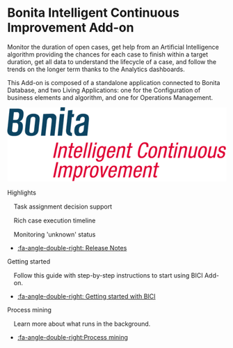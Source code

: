 # Bonita Intelligent Continuous Improvement Add-on
Monitor the duration of open cases, get help from an Artificial Intelligence algorithm providing the chances for each case to finish within a target duration, get all data to understand the lifecycle of a case, and follow the trends on the longer term thanks to the Analytics dashboards.

This Add-on is composed of a standalone application connected to Bonita Database, and two Living Applications: one for the Configuration of business elements and algorithm, and one for Operations Management.

![Bonita ICI Add-on logo](images/ici.png)

<div class="col-md-4">
<div class="panel panel-default">
<div class="panel-heading">Highlights</div>
<div class="panel-body">
<div style="padding: 15px; padding-bottom: 0px;">Task assignment decision support</div>
<div style="padding: 15px; padding-bottom: 0px;">Rich case execution timeline</div>
<div style="padding: 15px; padding-bottom: 0px;">Monitoring 'unknown' status</div>

* [:fa-angle-double-right: Release Notes](release_notes.md)  
<!--{ul:.menu .nav}-->
</div>
</div>
</div>
</div>

<div class="col-md-4">
<div class="panel panel-default">
<div class="panel-heading">Getting started</div>
<div class="panel-body">
<div style="padding: 15px; padding-bottom: 0px;">Follow this guide with step-by-step instructions to start using BICI Add-on.</div>
<div class="menu-block-wrapper">

* [:fa-angle-double-right: Getting started with BICI](getting_started.md)
<!--{ul:.menu .nav}-->
</div>
</div>
</div>
</div>

<div class="col-md-4">
<div class="panel panel-default">
<div class="panel-heading">Process mining</div>
<div class="panel-body">
<div style="padding: 15px; padding-bottom: 0px;">Learn more about what runs in the background.</div>
<div class="menu-block-wrapper">

* [:fa-angle-double-right:Process mining](process_mining.md)
<!--{ul:.menu .nav}-->
</div>
</div>
</div>
</div>
